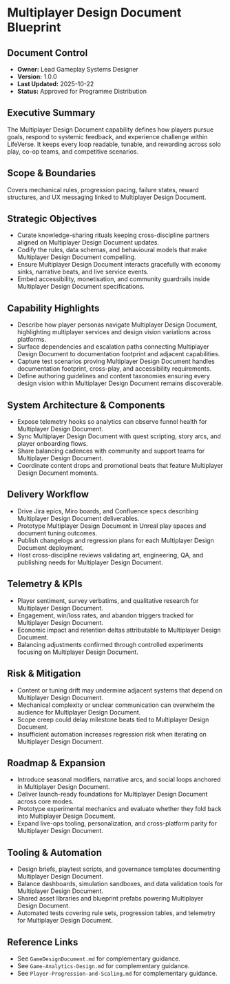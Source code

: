 # Multiplayer Design Document Blueprint
## Document Control
- **Owner:** Lead Gameplay Systems Designer
- **Version:** 1.0.0
- **Last Updated:** 2025-10-22
- **Status:** Approved for Programme Distribution

## Executive Summary
The Multiplayer Design Document capability defines how players pursue goals, respond to systemic
feedback, and experience challenge within LifeVerse. It keeps every loop readable, tunable, and
rewarding across solo play, co-op teams, and competitive scenarios.

## Scope & Boundaries
Covers mechanical rules, progression pacing, failure states, reward structures, and UX messaging
linked to Multiplayer Design Document.

## Strategic Objectives
- Curate knowledge-sharing rituals keeping cross-discipline partners aligned on Multiplayer Design Document updates.
- Codify the rules, data schemas, and behavioural models that make Multiplayer Design Document compelling.
- Ensure Multiplayer Design Document interacts gracefully with economy sinks, narrative beats, and live service events.
- Embed accessibility, monetisation, and community guardrails inside Multiplayer Design Document specifications.

## Capability Highlights
- Describe how player personas navigate Multiplayer Design Document, highlighting multiplayer services and design vision variations across platforms.
- Surface dependencies and escalation paths connecting Multiplayer Design Document to documentation footprint and adjacent capabilities.
- Capture test scenarios proving Multiplayer Design Document handles documentation footprint, cross-play, and accessibility requirements.
- Define authoring guidelines and content taxonomies ensuring every design vision within Multiplayer Design Document remains discoverable.

## System Architecture & Components
- Expose telemetry hooks so analytics can observe funnel health for Multiplayer Design Document.
- Sync Multiplayer Design Document with quest scripting, story arcs, and player onboarding flows.
- Share balancing cadences with community and support teams for Multiplayer Design Document.
- Coordinate content drops and promotional beats that feature Multiplayer Design Document moments.

## Delivery Workflow
- Drive Jira epics, Miro boards, and Confluence specs describing Multiplayer Design Document deliverables.
- Prototype Multiplayer Design Document in Unreal play spaces and document tuning outcomes.
- Publish changelogs and regression plans for each Multiplayer Design Document deployment.
- Host cross-discipline reviews validating art, engineering, QA, and publishing needs for Multiplayer Design Document.

## Telemetry & KPIs
- Player sentiment, survey verbatims, and qualitative research for Multiplayer Design Document.
- Engagement, win/loss rates, and abandon triggers tracked for Multiplayer Design Document.
- Economic impact and retention deltas attributable to Multiplayer Design Document.
- Balancing adjustments confirmed through controlled experiments focusing on Multiplayer Design Document.

## Risk & Mitigation
- Content or tuning drift may undermine adjacent systems that depend on Multiplayer Design Document.
- Mechanical complexity or unclear communication can overwhelm the audience for Multiplayer Design Document.
- Scope creep could delay milestone beats tied to Multiplayer Design Document.
- Insufficient automation increases regression risk when iterating on Multiplayer Design Document.

## Roadmap & Expansion
- Introduce seasonal modifiers, narrative arcs, and social loops anchored in Multiplayer Design Document.
- Deliver launch-ready foundations for Multiplayer Design Document across core modes.
- Prototype experimental mechanics and evaluate whether they fold back into Multiplayer Design Document.
- Expand live-ops tooling, personalization, and cross-platform parity for Multiplayer Design Document.

## Tooling & Automation
- Design briefs, playtest scripts, and governance templates documenting Multiplayer Design Document.
- Balance dashboards, simulation sandboxes, and data validation tools for Multiplayer Design Document.
- Shared asset libraries and blueprint prefabs powering Multiplayer Design Document.
- Automated tests covering rule sets, progression tables, and telemetry for Multiplayer Design Document.

## Reference Links
- See `GameDesignDocument.md` for complementary guidance.
- See `Game-Analytics-Design.md` for complementary guidance.
- See `Player-Progression-and-Scaling.md` for complementary guidance.
